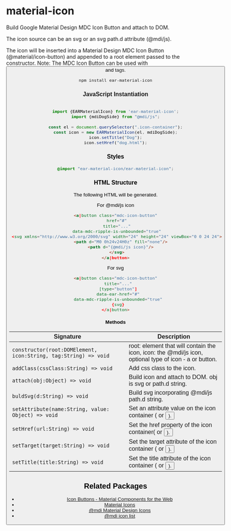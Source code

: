 # material-icon
Build Google Material Design MDC Icon Button and attach to DOM.

The icon source can be an svg or an svg path.d attribute (@mdi/js).

The icon will be inserted into a Material Design MDC Icon Button
(@material/icon-button) and appended to a root element passed to the constructor.
Note: The MDC Icon Button can be used with <button> and <a> tags.

 ```
 npm install ear-material-icon
 ```

 ### JavaScript Instantiation

 ```js

 import {EARMaterialIcon} from 'ear-material-icon';
 import {mdiDogSide} from "@mdi/js";

 const el = document.querySelector(".icon-container");
 const icon = new EARMaterialIcon(el, mdiDogSide);
 icon.setTitle("Dog");
 icon.setHref("dog.html");

 ```

 ### Styles

 ```scss
 @import "ear-material-icon/ear-material-icon";
 ```

 ### HTML Structure

 The following HTML will be generated.

 For @mdi/js icon

 ```html
 <a|button class="mdc-icon-button"
  href="#"
  title="..."
  data-mdc-ripple-is-unbounded="true"
  <svg xmlns="http://www.w3.org/2000/svg" width="24" height="24" viewBox="0 0 24 24">
     <path d="M0 0h24v24H0z" fill="none"/>
     <path d="{@mdi/js icon}"/>
  </svg>
</a|button>
```
For svg

```html
<a|button class="mdc-icon-button"
  title="..."
  [type="button"]
  data-ear-href="#"
  data-mdc-ripple-is-unbounded="true"
  {svg}
</a|button>
```

#### Methods

Signature | Description
--- | ---
`constructor(root:DOMElement, icon:String, tag:String) => void` | root: element that will contain the icon, icon: the @mdi/js icon, optional type of icon - a or button.
`addClass(cssClass:String) => void` | Add css class to the icon.
`attach(obj:Object) => void` | Build icon and attach to DOM. obj is svg or path.d string.
`buldSvg(d:String) => void` | Build svg incorporating @mdi/js path.d string.
`setAttribute(name:String, value: Object) => void` | Set an attribute value on the icon container (<a> or <button>).
`setHref(url:String) => void` | Set the href property of the icon container(<a> or <button>).
`setTarget(target:String) => void` | Set the target attribute of the icon container (<a> or <button>).
`setTitle(title:String) => void` | Set the title attribute of the icon container (<a> or <button>).

 ## Related Packages

- [Icon Buttons - Material Components for the Web](https://material.io/develop/web/components/buttons/icon-buttons/)
- [Material Icons](https://material.io/resources/icons)
- [@mdi Material Design Icons](https://materialdesignicons.com/)
- [@mdi icon list](https://cdn.materialdesignicons.com/4.7.95/)
